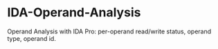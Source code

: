 # IDA-Operand-Analysis
Operand Analysis with IDA Pro: per-operand read/write status, operand type, operand id.
